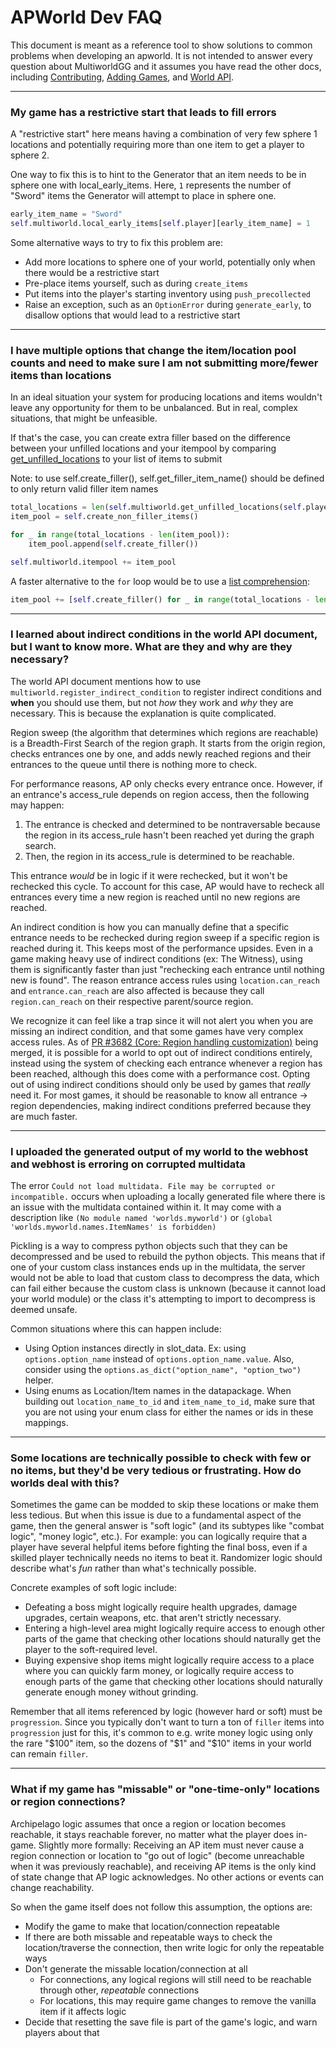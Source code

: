 # APWorld Dev FAQ

This document is meant as a reference tool to show solutions to common problems when developing an apworld.
It is not intended to answer every question about MultiworldGG and it assumes you have read the other docs,
including [Contributing](contributing.md), [Adding Games](<adding games.md>), and [World API](<world api.md>).

---

### My game has a restrictive start that leads to fill errors

A "restrictive start" here means having a combination of very few sphere 1 locations and potentially requiring more
than one item to get a player to sphere 2.

One way to fix this is to hint to the Generator that an item needs to be in sphere one with local_early_items. 
Here, `1` represents the number of "Sword" items the Generator will attempt to place in sphere one.
```py
early_item_name = "Sword"
self.multiworld.local_early_items[self.player][early_item_name] = 1
```

Some alternative ways to try to fix this problem are:
* Add more locations to sphere one of your world, potentially only when there would be a restrictive start
* Pre-place items yourself, such as during `create_items`
* Put items into the player's starting inventory using `push_precollected`
* Raise an exception, such as an `OptionError` during `generate_early`, to disallow options that would lead to a
  restrictive start

---

### I have multiple options that change the item/location pool counts and need to make sure I am not submitting more/fewer items than locations

In an ideal situation your system for producing locations and items wouldn't leave any opportunity for them to be
unbalanced. But in real, complex situations, that might be unfeasible.

If that's the case, you can create extra filler based on the difference between your unfilled locations and your itempool by comparing [get_unfilled_locations](https://github.com/MultiworldGG/MultiworldGG/blob/main/BaseClasses.py#:~:text=get_unfilled_locations) to your list of items to submit

Note: to use self.create_filler(), self.get_filler_item_name() should be defined to only return valid filler item names
```py
total_locations = len(self.multiworld.get_unfilled_locations(self.player))
item_pool = self.create_non_filler_items()

for _ in range(total_locations - len(item_pool)):
    item_pool.append(self.create_filler())

self.multiworld.itempool += item_pool
```

A faster alternative to the `for` loop would be to use a
[list comprehension](https://docs.python.org/3/tutorial/datastructures.html#list-comprehensions):
```py
item_pool += [self.create_filler() for _ in range(total_locations - len(item_pool))]
```

---

### I learned about indirect conditions in the world API document, but I want to know more. What are they and why are they necessary?

The world API document mentions how to use `multiworld.register_indirect_condition` to register indirect conditions and
**when** you should use them, but not *how* they work and *why* they are necessary. This is because the explanation is
quite complicated.

Region sweep (the algorithm that determines which regions are reachable) is a Breadth-First Search of the region graph.
It starts from the origin region, checks entrances one by one, and adds newly reached regions and their entrances to
the queue until there is nothing more to check.

For performance reasons, AP only checks every entrance once. However, if an entrance's access_rule depends on region
access, then the following may happen:
1. The entrance is checked and determined to be nontraversable because the region in its access_rule hasn't been
   reached yet during the graph search.
2. Then, the region in its access_rule is determined to be reachable.

This entrance *would* be in logic if it were rechecked, but it won't be rechecked this cycle.
To account for this case, AP would have to recheck all entrances every time a new region is reached until no new
regions are reached.

An indirect condition is how you can manually define that a specific entrance needs to be rechecked during region sweep
if a specific region is reached during it.
This keeps most of the performance upsides. Even in a game making heavy use of indirect conditions (ex: The Witness),
using them is significantly faster than just "rechecking each entrance until nothing new is found".
The reason entrance access rules using `location.can_reach` and `entrance.can_reach` are also affected is because they
call `region.can_reach` on their respective parent/source region.

We recognize it can feel like a trap since it will not alert you when you are missing an indirect condition,
and that some games have very complex access rules.
As of [PR #3682 (Core: Region handling customization)](https://github.com/ArchipelagoMW/Archipelago/pull/3682)
being merged, it is possible for a world to opt out of indirect conditions entirely, instead using the system of
checking each entrance whenever a region has been reached, although this does come with a performance cost.
Opting out of using indirect conditions should only be used by games that *really* need it. For most games, it should
be reasonable to know all entrance &rarr; region dependencies, making indirect conditions preferred because they are
much faster.

---

### I uploaded the generated output of my world to the webhost and webhost is erroring on corrupted multidata

The error `Could not load multidata. File may be corrupted or incompatible.` occurs when uploading a locally generated
file where there is an issue with the multidata contained within it. It may come with a description like
`(No module named 'worlds.myworld')` or `(global 'worlds.myworld.names.ItemNames' is forbidden)`

Pickling is a way to compress python objects such that they can be decompressed and be used to rebuild the
python objects. This means that if one of your custom class instances ends up in the multidata, the server would not
be able to load that custom class to decompress the data, which can fail either because the custom class is unknown
(because it cannot load your world module) or the class it's attempting to import to decompress is deemed unsafe.

Common situations where this can happen include:
* Using Option instances directly in slot_data. Ex: using `options.option_name` instead of `options.option_name.value`.
  Also, consider using the `options.as_dict("option_name", "option_two")` helper.
* Using enums as Location/Item names in the datapackage. When building out `location_name_to_id` and `item_name_to_id`,
  make sure that you are not using your enum class for either the names or ids in these mappings.

---

### Some locations are technically possible to check with few or no items, but they'd be very tedious or frustrating. How do worlds deal with this?

Sometimes the game can be modded to skip these locations or make them less tedious. But when this issue is due to a fundamental aspect of the game, then the general answer is "soft logic" (and its subtypes like "combat logic", "money logic", etc.). For example: you can logically require that a player have several helpful items before fighting the final boss, even if a skilled player technically needs no items to beat it. Randomizer logic should describe what's *fun* rather than what's technically possible.

Concrete examples of soft logic include:
- Defeating a boss might logically require health upgrades, damage upgrades, certain weapons, etc. that aren't strictly necessary.
- Entering a high-level area might logically require access to enough other parts of the game that checking other locations should naturally get the player to the soft-required level.
- Buying expensive shop items might logically require access to a place where you can quickly farm money, or logically require access to enough parts of the game that checking other locations should naturally generate enough money without grinding.

Remember that all items referenced by logic (however hard or soft) must be `progression`. Since you typically don't want to turn a ton of `filler` items into `progression` just for this, it's common to e.g. write money logic using only the rare "$100" item, so the dozens of "$1" and "$10" items in your world can remain `filler`.

---

### What if my game has "missable" or "one-time-only" locations or region connections?

Archipelago logic assumes that once a region or location becomes reachable, it stays reachable forever, no matter what 
the player does in-game. Slightly more formally: Receiving an AP item must never cause a region connection or location 
to "go out of logic" (become unreachable when it was previously reachable), and receiving AP items is the only kind of 
state change that AP logic acknowledges. No other actions or events can change reachability.

So when the game itself does not follow this assumption, the options are:
- Modify the game to make that location/connection repeatable
- If there are both missable and repeatable ways to check the location/traverse the connection, then write logic for 
  only the repeatable ways
- Don't generate the missable location/connection at all
  - For connections, any logical regions will still need to be reachable through other, *repeatable* connections
  - For locations, this may require game changes to remove the vanilla item if it affects logic
- Decide that resetting the save file is part of the game's logic, and warn players about that
